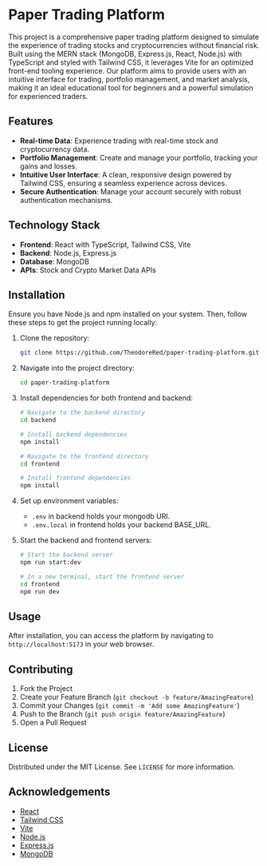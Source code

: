 # Paper Trading Platform

This project is a comprehensive paper trading platform designed to simulate the experience of trading stocks and cryptocurrencies without financial risk. Built using the MERN stack (MongoDB, Express.js, React, Node.js) with TypeScript and styled with Tailwind CSS, it leverages Vite for an optimized front-end tooling experience. Our platform aims to provide users with an intuitive interface for trading, portfolio management, and market analysis, making it an ideal educational tool for beginners and a powerful simulation for experienced traders.

## Features

- **Real-time Data**: Experience trading with real-time stock and cryptocurrency data.
- **Portfolio Management**: Create and manage your portfolio, tracking your gains and losses.
- **Intuitive User Interface**: A clean, responsive design powered by Tailwind CSS, ensuring a seamless experience across devices.
- **Secure Authentication**: Manage your account securely with robust authentication mechanisms.

## Technology Stack

- **Frontend**: React with TypeScript, Tailwind CSS, Vite
- **Backend**: Node.js, Express.js
- **Database**: MongoDB
- **APIs**: Stock and Crypto Market Data APIs

## Installation

Ensure you have Node.js and npm installed on your system. Then, follow these steps to get the project running locally:

1. Clone the repository:
   ```bash
   git clone https://github.com/TheodoreRed/paper-trading-platform.git
   ```
2. Navigate into the project directory:
   ```bash
   cd paper-trading-platform
   ```
3. Install dependencies for both frontend and backend:
   ```bash
   # Navigate to the backend directory
   cd backend
   
   # Install backend dependencies
   npm install

   # Navigate to the frontend directory
   cd frontend

   # Install frontend dependencies
   npm install
   ```
4. Set up environment variables:
   - `.env` in backend holds your mongodb URI.
   - `.env.local` in frontend holds your backend BASE_URL.

5. Start the backend and frontend servers:
   ```bash
   # Start the backend server
   npm run start:dev

   # In a new terminal, start the frontend server
   cd frontend
   npm run dev
   ```

## Usage

After installation, you can access the platform by navigating to `http://localhost:5173` in your web browser.

## Contributing

1. Fork the Project
2. Create your Feature Branch (`git checkout -b feature/AmazingFeature`)
3. Commit your Changes (`git commit -m 'Add some AmazingFeature'`)
4. Push to the Branch (`git push origin feature/AmazingFeature`)
5. Open a Pull Request

## License

Distributed under the MIT License. See `LICENSE` for more information.

## Acknowledgements

- [React](https://reactjs.org/)
- [Tailwind CSS](https://tailwindcss.com/)
- [Vite](https://vitejs.dev/)
- [Node.js](https://nodejs.org/)
- [Express.js](https://expressjs.com/)
- [MongoDB](https://www.mongodb.com/)
```
